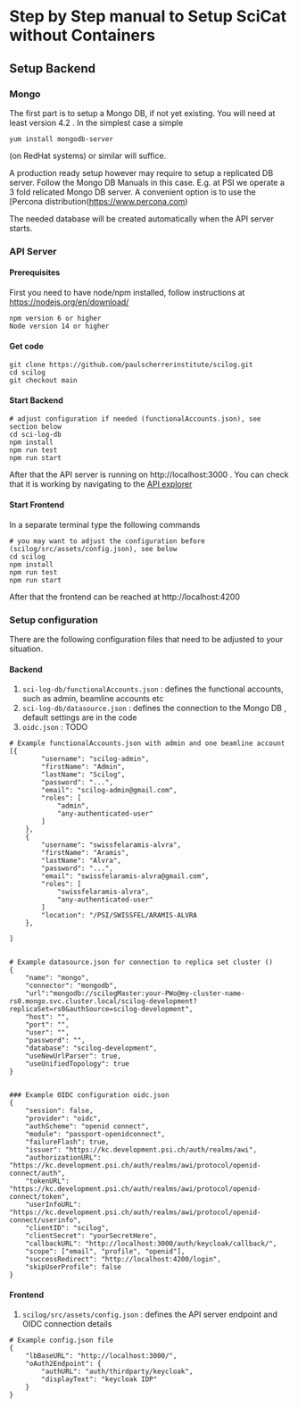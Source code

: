 # Step by Step manual to Setup SciCat without Containers

## Setup Backend

### Mongo

The first part is to setup a Mongo DB, if not yet existing. You will need at least version 4.2 . In the simplest case a simple
```
yum install mongodb-server
```
(on RedHat systems) or similar will suffice.

A production ready setup however may require to setup a replicated DB server. Follow the Mongo DB Manuals in this case. E.g. at PSI we operate a 3 fold relicated Mongo DB server. A convenient option is to use the [Percona distribution(https://www.percona.com)

The needed database will be created automatically when the API server starts.

### API Server

#### Prerequisites

First you need to have node/npm installed, follow instructions at https://nodejs.org/en/download/

```
npm version 6 or higher
Node version 14 or higher
```

#### Get code
```
git clone https://github.com/paulscherrerinstitute/scilog.git
cd scilog
git checkout main
```

#### Start Backend
```
# adjust configuration if needed (functionalAccounts.json), see section below
cd sci-log-db
npm install
npm run test
npm run start
```

After that the API server is running on http://localhost:3000 . You can check that it is working by navigating to the [API explorer](http://localhost:3000/explorer)

#### Start Frontend
In a separate terminal type the following commands
```
# you may want to adjust the configuration before (scilog/src/assets/config.json), see below
cd scilog
npm install
npm run test
npm run start
```

After that the frontend can be reached at http://localhost:4200

### Setup configuration

There are the following configuration files that need to be adjusted to your situation.

#### Backend

1. `sci-log-db/functionalAccounts.json` : defines the functional accounts, such as admin, beamline accounts etc
2. `sci-log-db/datasource.json` : defines the connection to the Mongo DB , default settings are in the code
3. `oidc.json` : TODO

```
# Example functionalAccounts.json with admin and one beamline account
[{
        "username": "scilog-admin",
        "firstName": "Admin",
        "lastName": "Scilog",
        "password": "...",
        "email": "scilog-admin@gmail.com",
        "roles": [
            "admin",
            "any-authenticated-user"
        ]
    },
    {
        "username": "swissfelaramis-alvra",
        "firstName": "Aramis",
        "lastName": "Alvra",
        "password": "...",
        "email": "swissfelaramis-alvra@gmail.com",
        "roles": [
            "swissfelaramis-alvra",
            "any-authenticated-user"
        ]
        "location": "/PSI/SWISSFEL/ARAMIS-ALVRA
    },

]


# Example datasource.json for connection to replica set cluster ()
{
    "name": "mongo",
    "connector": "mongodb",
    "url":"mongodb://scilogMaster:your-PWo@my-cluster-name-rs0.mongo.svc.cluster.local/scilog-development?replicaSet=rs0&authSource=scilog-development",
    "host": "",
    "port": "",
    "user": "",
    "password": "",
    "database": "scilog-development",
    "useNewUrlParser": true,
    "useUnifiedTopology": true
}


### Example OIDC configuration oidc.json
{
    "session": false,
    "provider": "oidc",
    "authScheme": "openid connect",
    "module": "passport-openidconnect",
    "failureFlash": true,
    "issuer": "https://kc.development.psi.ch/auth/realms/awi",
    "authorizationURL": "https://kc.development.psi.ch/auth/realms/awi/protocol/openid-connect/auth",
    "tokenURL": "https://kc.development.psi.ch/auth/realms/awi/protocol/openid-connect/token",
    "userInfoURL": "https://kc.development.psi.ch/auth/realms/awi/protocol/openid-connect/userinfo",
    "clientID": "scilog",
    "clientSecret": "yourSecretHere",
    "callbackURL": "http://localhost:3000/auth/keycloak/callback/",
    "scope": ["email", "profile", "openid"],
    "successRedirect": "http://localhost:4200/login",
    "skipUserProfile": false
}
```
#### Frontend

1. `scilog/src/assets/config.json` : defines the API server endpoint and OIDC connection details

```
# Example config.json file
{
    "lbBaseURL": "http://localhost:3000/",
    "oAuth2Endpoint": {
        "authURL": "auth/thirdparty/keycloak",
        "displayText": "keycloak IDP"
    }
}
```




